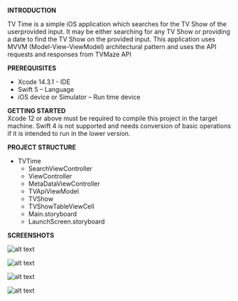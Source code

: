 **INTRODUCTION**  
  
TV Time is a simple iOS application which searches for the TV Show of the userprovided input. It may be either searching for any TV Show or providing a date to find the TV
Show on the provided input. This application uses MVVM (Model-View-ViewModel)
architectural pattern and uses the API requests and responses from TVMaze API

**PREREQUISITES**
 - Xcode 14.3.1 - IDE
 - Swift 5 – Language
 - iOS device or Simulator – Run time device

**GETTING STARTED**  
Xcode 12 or above must be required to compile this project in the target machine.
Swift 4 is not supported and needs conversion of basic operations if it is intended to run in
the lower version.
  
**PROJECT STRUCTURE**
- TVTime
  - SearchViewController
  - ViewController
  - MetaDataViewController
  - TVApiViewModel
  - TVShow
  - TVShowTableViewCell
  - Main.storyboard
  - LaunchScreen.storyboard

**SCREENSHOTS**

![alt text](https://github.com/suheilc/TVTime/blob/main/Screenshots/Working1.png)

![alt text](https://github.com/suheilc/TVTime/blob/main/Screenshots/Working2.png)

![alt text](https://github.com/suheilc/TVTime/blob/main/Screenshots/Working3.png)

![alt text](https://github.com/suheilc/TVTime/blob/main/Screenshots/Working4.png)
